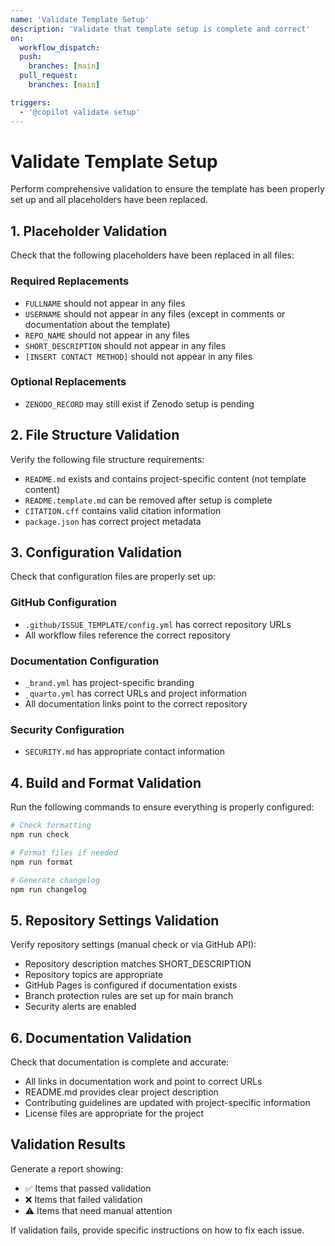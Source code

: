 ```yaml
---
name: 'Validate Template Setup'
description: 'Validate that template setup is complete and correct'
on:
  workflow_dispatch:
  push:
    branches: [main]
  pull_request:
    branches: [main]

triggers:
  - '@copilot validate setup'
---
```


# Validate Template Setup

Perform comprehensive validation to ensure the template has been properly set up and all placeholders have been replaced.

## 1. Placeholder Validation

Check that the following placeholders have been replaced in all files:

### Required Replacements

- `FULLNAME` should not appear in any files
- `USERNAME` should not appear in any files (except in comments or documentation about the template)
- `REPO_NAME` should not appear in any files
- `SHORT_DESCRIPTION` should not appear in any files
- `[INSERT CONTACT METHOD]` should not appear in any files

### Optional Replacements

- `ZENODO_RECORD` may still exist if Zenodo setup is pending

## 2. File Structure Validation

Verify the following file structure requirements:

- `README.md` exists and contains project-specific content (not template content)
- `README.template.md` can be removed after setup is complete
- `CITATION.cff` contains valid citation information
- `package.json` has correct project metadata

## 3. Configuration Validation

Check that configuration files are properly set up:

### GitHub Configuration

- `.github/ISSUE_TEMPLATE/config.yml` has correct repository URLs
- All workflow files reference the correct repository

### Documentation Configuration

- `_brand.yml` has project-specific branding
- `_quarto.yml` has correct URLs and project information
- All documentation links point to the correct repository

### Security Configuration

- `SECURITY.md` has appropriate contact information

## 4. Build and Format Validation

Run the following commands to ensure everything is properly configured:

```bash
# Check formatting
npm run check

# Format files if needed
npm run format

# Generate changelog
npm run changelog
```

## 5. Repository Settings Validation

Verify repository settings (manual check or via GitHub API):

- Repository description matches SHORT_DESCRIPTION
- Repository topics are appropriate
- GitHub Pages is configured if documentation exists
- Branch protection rules are set up for main branch
- Security alerts are enabled

## 6. Documentation Validation

Check that documentation is complete and accurate:

- All links in documentation work and point to correct URLs
- README.md provides clear project description
- Contributing guidelines are updated with project-specific information
- License files are appropriate for the project

## Validation Results

Generate a report showing:

- ✅ Items that passed validation
- ❌ Items that failed validation
- ⚠️ Items that need manual attention

If validation fails, provide specific instructions on how to fix each issue.
